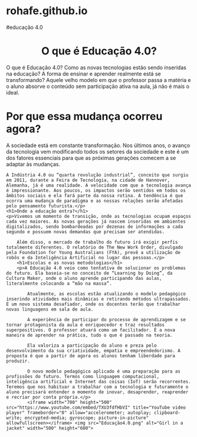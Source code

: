 # rohafe.github.io
#educação 4.0
<html lang="pt-br">
<head>
    <meta charset="UTF-8">
    <meta http-equiv="X-UA-Compatible" content="IE=edge">
    <meta name="viewport" content="width=device-width, initial-scale=1.0">
    <title>Document</title>
    <link rel="stylesheet" type="text/css" href="style.css" />
</head>
<body>  
 <center><h1>O que é Educação 4.0?</h1></center>
 <p>O que é Educação 4.0? Como as novas tecnologias estão sendo inseridas na educação? A forma de ensinar e aprender realmente está se transformando? Aquele velho modelo em que o professor passa a matéria e o aluno absorve o conteúdo sem participação ativa na aula, já não é mais o ideal.</p>
 <h1>Por que essa mudança ocorreu agora?</h1>
 <p>A sociedade está em constante transformação. Nos últimos anos, o avanço da tecnologia vem modificando todos os setores da sociedade e este é um dos fatores essenciais para que as próximas gerações comecem a se adaptar às mudanças.

    A Indústria 4.0 ou “quarta revolução industrial”, conceito que surgiu em 2011, durante a Feira de Tecnologia, na cidade de Hannover, Alemanha, já é uma realidade. A velocidade com que a tecnologia avança é impressionante. Aos poucos, os impactos serão sentidos em todos os âmbitos sociais e ela fará parte da nossa rotina. A tendência é que ocorra uma mudança de paradigma e as nossas relações serão afetadas pelo pensamento futurista.</p>
    <h1>Onde a educação entra?</h1>
    <p>Vivemos um momento de transição, onde as tecnologias ocupam espaços cada vez maiores. As novas gerações já nascem inseridas em ambientes digitalizados, sendo bombardeadas por dezenas de informações a cada segundo e possuem novas demandas que precisam ser atendidas.

        Além disso, o mercado de trabalho do futuro irá exigir perfis totalmente diferentes. O relatório de The New Work Order, divulgado pela Foundation for Young Australians (FYA), prevê a utilização de robôs e da Inteligência Artificial no lugar das pessoas.</p>
        <h1>Escolas e as novas metodologias</h1>
        <p>A Educação 4.0 veio como tentativa de solucionar os problemas do futuro. Ela baseia-se no conceito de “Learning by Doing”, da Cultura Maker, onde o aluno aprende participando das aulas, literalmente colocando a “mão na massa”.

            Atualmente, as escolas estão atualizando o modelo pedagógico inserindo atividades mais dinâmicas e retirando métodos ultrapassados. É um novo sistema desafiador, onde os docentes terão que trabalhar novas linguagens em sala de aula.
            
            A experiência de participar do processo de aprendizagem e se tornar protagonista da aula é enriquecedor e traz resultados superpositivos. O professor atuará como um facilitador. É a nova maneira de aprender na prática, tudo o que é passado na teoria.
            
            Ela valoriza a participação do aluno e preza pelo desenvolvimento da sua criatividade, empatia e empreendedorismo. A proposta é que a partir de agora os alunos tenham liberdade para produzir.
            
            O novo modelo pedagógico aplicado é uma preparação para as profissões do futuro. Termos como linguagem computacional, inteligência artificial e Internet das coisas (IoT) serão recorrentes. Teremos que nos habituar a trabalhar com a tecnologia e futuramente o aluno precisará entender o momento de inovar, desaprender, reaprender e recriar por conta própria.</p>
            <iframe width="700" height="500" src="https://www.youtube.com/embed/TXU3fdfHbVI" title="YouTube video player" frameborder="0" allow="accelerometer; autoplay; clipboard-write; encrypted-media; gyroscope; picture-in-picture" allowfullscreen></iframe> <img src="Educação4.0.png" alt="Girl in a jacket" width="500" height="600">
</body>
</html>
